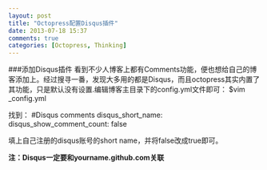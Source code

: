 ```yaml
---
layout: post
title: "Octopress配置Disqus插件"
date: 2013-07-18 15:37
comments: true
categories: [Octopress, Thinking]
---
```

###添加Disqus插件
看到不少人博客上都有Comments功能，便也想给自己的博客添加上。经过搜寻一番，发现大多用的都是Disqus，而且octopress其实内置了其功能，只是默认没有设置.编辑博客主目录下的config.yml文件即可：
    $vim _config.yml

找到：
    #Disqus comments
    disqus_short_name: 
    disqus_show_comment_count: false

填上自己注册的disqus账号的short name，并将false改成true即可。

**注：Disqus一定要和yourname.github.com关联**
